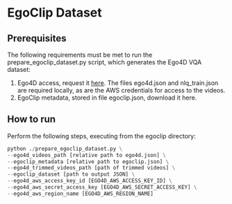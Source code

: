 # EgoClip Dataset

## Prerequisites
The following requirements must be met to run the prepare_egoclip_dataset.py script, which generates the Ego4D VQA dataset:
1. Ego4D access, request it [here](https://ego4d-data.org/docs/start-here/). The files ego4d.json and nlq_train.json are required locally, as are the AWS credentials for access to the videos.
2. EgoClip metadata, stored in file egoclip.json, download it here.

## How to run
Perform the following steps, executing from the egoclip directory:
```python
python ./prepare_egoclip_dataset.py \
--ego4d_videos_path [relative path to ego4d.json] \
--egoclip_metadata [relative path to egoclip.json] \
--ego4d_trimmed_videos_path [path of trimmed videos] \
--egoclip_dataset [path to output JSON] \
--ego4d_aws_access_key_id [EGO4D_AWS_ACCESS_KEY_ID] \
--ego4d_aws_secret_access_key [EGO4D_AWS_SECRET_ACCESS_KEY] \
--ego4d_aws_region_name [EGO4D_AWS_REGION_NAME]
```
